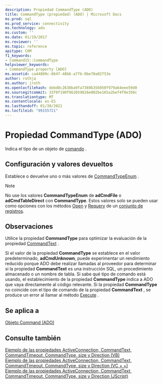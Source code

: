 ```yaml
---
description: Propiedad CommandType (ADO)
title: CommandType (propiedad) (ADO) | Microsoft Docs
ms.prod: sql
ms.prod_service: connectivity
ms.technology: ado
ms.custom: ''
ms.date: 01/19/2017
ms.reviewer: ''
ms.topic: reference
apitype: COM
f1_keywords:
- Command15::CommandType
helpviewer_keywords:
- CommandType property [ADO]
ms.assetid: ca44809c-8647-48b6-a7fb-0be70a02f53e
author: rothja
ms.author: jroth
ms.openlocfilehash: debd8c2630ba9fa7369b356950f979a64eee59d0
ms.sourcegitcommit: 33f0f190f962059826e002be165a2bef4f9e350c
ms.translationtype: MT
ms.contentlocale: es-ES
ms.lasthandoff: 01/30/2021
ms.locfileid: "99155721"
---
```

# <a name="commandtype-property-ado"></a>Propiedad CommandType (ADO)
Indica el tipo de un objeto de [comando](./command-object-ado.md) .  
  
## <a name="settings-and-return-values"></a>Configuración y valores devueltos  
 Establece o devuelve uno o más valores de [CommandTypeEnum](./commandtypeenum.md) .  
  
> [!NOTE]
>  No use los valores **CommandTypeEnum** de **adCmdFile** o **adCmdTableDirect** con **CommandType**. Estos valores solo se pueden usar como opciones con los métodos [Open](./open-method-ado-recordset.md) y [Requery](./requery-method.md) de un [conjunto de registros](./recordset-object-ado.md).  
  
## <a name="remarks"></a>Observaciones  
 Utilice la propiedad **CommandType** para optimizar la evaluación de la propiedad [CommandText](./commandtext-property-ado.md) .  
  
 Si el valor de la propiedad **CommandType** se establece en el valor predeterminado, **adCmdUnknown**, puede experimentar un rendimiento reducido porque ADO debe realizar llamadas al proveedor para determinar si la propiedad **CommandText** es una instrucción SQL, un procedimiento almacenado o un nombre de tabla. Si sabe qué tipo de comando está usando, el establecimiento de la propiedad **CommandType** indica a ADO que vaya directamente al código relevante. Si la propiedad **CommandType** no coincide con el tipo de comando de la propiedad **CommandText** , se produce un error al llamar al método [Execute](./execute-method-ado-command.md) .  
  
## <a name="applies-to"></a>Se aplica a  
 [Objeto Command (ADO)](./command-object-ado.md)  
  
## <a name="see-also"></a>Consulte también  
 [Ejemplo de las propiedades ActiveConnection, CommandText, CommandTimeout, CommandType, size y Direction (VB)](./activeconnection-commandtext-commandtimeout-commandtype-size-example-vb.md)   
 [Ejemplo de las propiedades ActiveConnection, CommandText, CommandTimeout, CommandType, size y Direction (VC + +)](./activeconnection-commandtext-commandtimeout-commandtype-size-example-vc.md)   
 [Ejemplo de las propiedades ActiveConnection, CommandText, CommandTimeout, CommandType, size y Direction (JScript)](./activeconnection-commandtext-timeout-type-size-example-jscript.md)